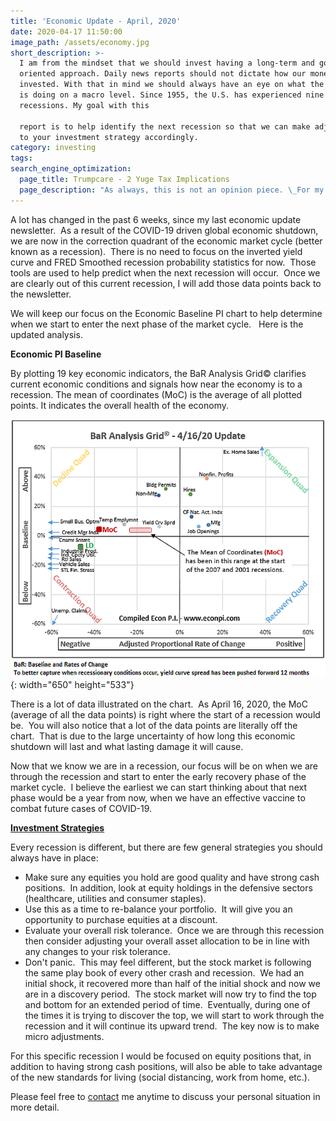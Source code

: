 ```yaml
---
title: 'Economic Update - April, 2020'
date: 2020-04-17 11:50:00
image_path: /assets/economy.jpg
short_description: >-
  I am from the mindset that we should invest having a long-term and goal
  oriented approach. Daily news reports should not dictate how our money is
  invested. With that in mind we should always have an eye on what the economy
  is doing on a macro level. Since 1955, the U.S. has experienced nine
  recessions. My goal with this

  report is to help identify the next recession so that we can make adjustments
  to your investment strategy accordingly.
category: investing
tags:
search_engine_optimization:
  page_title: Trumpcare - 2 Yuge Tax Implications
  page_description: "As always, this is not an opinion piece. \_For my full stance on the Better Care Act (BCRA) you'll have to wait for my exclusive Rachel Maddow interview airing soon. \_For now, we can look at the tax implications if the current BCRA is passed through the senate."
---
```


A lot has changed in the past 6 weeks, since my last economic update newsletter.&nbsp; As a result of the COVID-19 driven global economic shutdown, we are now in the correction quadrant of the economic market cycle (better known as a recession).&nbsp; There is no need to focus on the inverted yield curve and FRED Smoothed recession probability statistics for now.&nbsp; Those tools are used to help predict when the next recession will occur.&nbsp; Once we are clearly out of this current recession, I will add those data points back to the newsletter.

We will keep our focus on the Economic Baseline PI chart to help determine when we start to enter the next phase of the market cycle.&nbsp; &nbsp;Here is the updated analysis.

**Economic PI Baseline**

By plotting 19 key economic indicators, the BaR Analysis Grid&copy; clarifies current economic conditions and signals how near the economy is to a recession. The mean of coordinates (MoC) is the average of all plotted points. It indicates the overall health of the economy.

![](/assets/2020-4-16.png){: width="650" height="533"}

There is a lot of data illustrated on the chart.&nbsp; As April 16, 2020, the MoC (average of all the data points) is right where the start of a recession would be.&nbsp; You will also notice that a lot of the data points are literally off the chart.&nbsp; That is due to the large uncertainty of how long this economic shutdown will last and what lasting damage it will cause.&nbsp;

Now that we know we are in a recession, our focus will be on when we are through the recession and start to enter the early recovery phase of the market cycle.&nbsp; I believe the earliest we can start thinking about that next phase would be a year from now, when we have an effective vaccine to combat future cases of COVID-19.

<u><strong>Investment Strategies</strong></u>

Every recession is different, but there are few general strategies you should always have in place:

* Make sure any equities you hold are good quality and have strong cash positions.&nbsp; In addition, look at equity holdings in the defensive sectors (healthcare, utilities and consumer staples).
* Use this as a time to re-balance your portfolio.&nbsp; It will give you an opportunity to purchase equities at a discount.
* Evaluate your overall risk tolerance.&nbsp; Once we are through this recession then consider adjusting your overall asset allocation to be in line with any changes to your risk tolerance.
* Don't panic.&nbsp; This may feel different, but the stock market is following the same play book of every other crash and recession.&nbsp; We had an initial shock, it recovered more than half of the initial shock and now we are in a discovery period.&nbsp; The stock market will now try to find the top and bottom for an extended period of time.&nbsp; Eventually, during one of the times it is trying to discover the top, we will start to work through the recession and it will continue its upward trend.&nbsp; The key now is to make micro adjustments.

For this specific recession I would be focused on equity positions that, in addition to having strong cash positions, will also be able to take advantage of the new standards for living (social distancing, work from home, etc.).&nbsp;

Please feel free to [contact](/contact/) me anytime to discuss your personal situation in more detail.